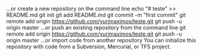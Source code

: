 …or create a new repository on the command line
echo "# teste" >> README.md
git init
git add README.md
git commit -m "first commit"
git remote add origin https://github.com/yurimaximos/teste.git
git push -u origin master
…or push an existing repository from the command line
git remote add origin https://github.com/yurimaximos/teste.git
git push -u origin master
…or import code from another repository
You can initialize this repository with code from a Subversion, Mercurial, or TFS project.
